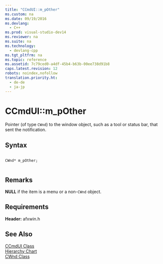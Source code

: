```yaml
---
title: "CCmdUI::m_pOther"
ms.custom: na
ms.date: 09/19/2016
ms.devlang: 
  - C++
ms.prod: visual-studio-dev14
ms.reviewer: na
ms.suite: na
ms.technology: 
  - devlang-cpp
ms.tgt_pltfrm: na
ms.topic: reference
ms.assetid: 7c79ced0-a4df-45b4-b63b-00ee738d91b8
caps.latest.revision: 12
robots: noindex,nofollow
translation.priority.ht: 
  - de-de
  - ja-jp
---
```

# CCmdUI::m_pOther
Pointer (of type `CWnd`) to the window object, such as a tool or status bar, that sent the notification.  
  
## Syntax  
  
```  
  
CWnd* m_pOther;  
  
```  
  
## Remarks  
 **NULL** if the item is a menu or a non-`CWnd` object.  
  
## Requirements  
 **Header:** afxwin.h  
  
## See Also  
 [CCmdUI Class](../vs140/CCmdUI-Class.md)   
 [Hierarchy Chart](../vs140/Hierarchy-Chart.md)   
 [CWnd Class](../vs140/CWnd-Class.md)
